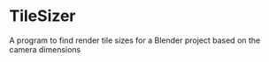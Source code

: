 # TileSizer
 A program to find render tile sizes for a Blender project based on the camera dimensions
